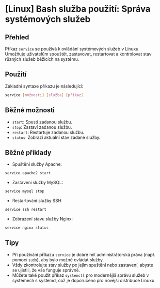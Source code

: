 # [Linux] Bash služba použití: Správa systémových služeb

## Přehled
Příkaz `service` se používá k ovládání systémových služeb v Linuxu. Umožňuje uživatelům spouštět, zastavovat, restartovat a kontrolovat stav různých služeb běžících na systému.

## Použití
Základní syntaxe příkazu je následující:

```bash
service [možnosti] [služba] [příkaz]
```

## Běžné možnosti
- `start`: Spustí zadanou službu.
- `stop`: Zastaví zadanou službu.
- `restart`: Restartuje zadanou službu.
- `status`: Zobrazí aktuální stav zadané služby.

## Běžné příklady
- Spuštění služby Apache:

```bash
service apache2 start
```

- Zastavení služby MySQL:

```bash
service mysql stop
```

- Restartování služby SSH:

```bash
service ssh restart
```

- Zobrazení stavu služby Nginx:

```bash
service nginx status
```

## Tipy
- Při používání příkazu `service` je dobré mít administrátorská práva (např. pomocí `sudo`), aby bylo možné ovládat služby.
- Vždy zkontrolujte stav služby po jejím spuštění nebo zastavení, abyste se ujistili, že vše funguje správně.
- Můžete také použít příkaz `systemctl` pro modernější správu služeb v systémech s systemd, což je doporučeno pro novější distribuce Linuxu.